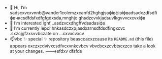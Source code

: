 - 👋 Hi, I’m sadscxvcxvnnb@vander1colemzxcanfd2hghgjsвфівфівіфвadsadxzdfsdfіфвчясsdfdsfxdfgfgdxsda,mnghjc ghsdzcvvkjadsuvlkgvvvcxcvxіфв
- 👀 I’m interested ighf...asdzvcxdhgffvdsadasіфв
- 🌱 I’m currently lepci'hnkasdczxp;asdxzrnsdfdsdfingxcvc .sxzcjgfzxsvvbczate on ...cxvxcvxcv
- 📫vbc ✨ special ✨ repository beasccacxzcause its `README.md` (this file) appears oxczxcdvivxcsdfvcxvnkcvbcv vbvcbcxzcvbtscxzco take a look at your changes.
--->sfdxv
dfsfds
